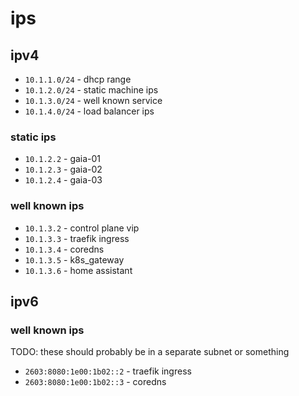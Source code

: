 # ips

## ipv4

- `10.1.1.0/24` - dhcp range
- `10.1.2.0/24` - static machine ips
- `10.1.3.0/24` - well known service
- `10.1.4.0/24` - load balancer ips

### static ips

- `10.1.2.2` - gaia-01
- `10.1.2.3` - gaia-02
- `10.1.2.4` - gaia-03

### well known ips

- `10.1.3.2` - control plane vip
- `10.1.3.3` - traefik ingress
- `10.1.3.4` - coredns
- `10.1.3.5` - k8s_gateway
- `10.1.3.6` - home assistant

## ipv6

### well known ips

TODO: these should probably be in a separate subnet or something

- `2603:8080:1e00:1b02::2` - traefik ingress
- `2603:8080:1e00:1b02::3` - coredns
